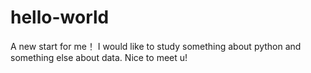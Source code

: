 # hello-world
A new start for me！
I would like to study something about python and something else about data.
Nice to meet u!
